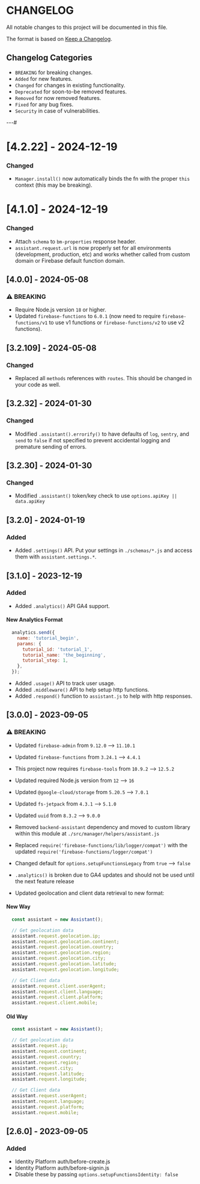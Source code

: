 # CHANGELOG

All notable changes to this project will be documented in this file.

The format is based on [Keep a Changelog](https://keepachangelog.com/en/1.0.0/).

## Changelog Categories

- `BREAKING` for breaking changes.
- `Added` for new features.
- `Changed` for changes in existing functionality.
- `Deprecated` for soon-to-be removed features.
- `Removed` for now removed features.
- `Fixed` for any bug fixes.
- `Security` in case of vulnerabilities.

---#
# [4.2.22] - 2024-12-19
### Changed
- `Manager.install()` now automatically binds the fn with the proper `this` context (this may be breaking).

# [4.1.0] - 2024-12-19
### Changed
- Attach `schema` to `bm-properties` response header.
- `assistant.request.url` is now properly set for all environments (development, production, etc) and works whether called from custom domain or Firebase default function domain.

## [4.0.0] - 2024-05-08
### ⚠️ BREAKING
- Require Node.js version `18` or higher.
- Updated `firebase-functions` to `6.0.1` (now need to require `firebase-functions/v1` to use v1 functions or `firebase-functions/v2` to use v2 functions).

## [3.2.109] - 2024-05-08
### Changed
- Replaced all `methods` references with `routes`. This should be changed in your code as well.

## [3.2.32] - 2024-01-30
### Changed
- Modified `.assistant().errorify()` to have defaults of `log`, `sentry`, and `send` to `false` if not specified to prevent accidental logging and premature sending of errors.

## [3.2.30] - 2024-01-30
### Changed
- Modified `.assistant()` token/key check to use `options.apiKey || data.apiKey`

## [3.2.0] - 2024-01-19
### Added
- Added `.settings()` API. Put your settings in `./schemas/*.js` and access them with `assistant.settings.*`.

## [3.1.0] - 2023-12-19
### Added
- Added `.analytics()` API GA4 support.

#### New Analytics Format
```js
  analytics.send({
    name: 'tutorial_begin',
    params: {
      tutorial_id: 'tutorial_1',
      tutorial_name: 'the_beginning',
      tutorial_step: 1,
    },
  });
```
- Added `.usage()` API to track user usage.
- Added `.middleware()` API to help setup http functions.
- Added `.respond()` function to `assistant.js` to help with http responses.

## [3.0.0] - 2023-09-05
### ⚠️ BREAKING
- Updated `firebase-admin` from `9.12.0` --> `11.10.1`
- Updated `firebase-functions` from `3.24.1` --> `4.4.1`
- This project now requires `firebase-tools` from `10.9.2` --> `12.5.2`

- Updated required Node.js version from `12` --> `16`

- Updated `@google-cloud/storage` from `5.20.5` --> `7.0.1`
- Updated `fs-jetpack` from `4.3.1` --> `5.1.0`
- Updated `uuid` from `8.3.2` --> `9.0.0`

- Removed `backend-assistant` dependency and moved to custom library within this module at `./src/manager/helpers/assistant.js`
- Replaced `require('firebase-functions/lib/logger/compat')` with the updated `require('firebase-functions/logger/compat')`
- Changed default for `options.setupFunctionsLegacy` from `true` --> `false`
- `.analytics()` is broken due to GA4 updates and should not be used until the next feature release
- Updated geolocation and client data retrieval to new format:
#### New Way
```js
  const assistant = new Assistant();

  // Get geolocation data
  assistant.request.geolocation.ip;
  assistant.request.geolocation.continent;
  assistant.request.geolocation.country;
  assistant.request.geolocation.region;
  assistant.request.geolocation.city;
  assistant.request.geolocation.latitude;
  assistant.request.geolocation.longitude;

  // Get Client data
  assistant.request.client.userAgent;
  assistant.request.client.language;
  assistant.request.client.platform;
  assistant.request.client.mobile;
```

#### Old Way
```js
  const assistant = new Assistant();

  // Get geolocation data
  assistant.request.ip;
  assistant.request.continent;
  assistant.request.country;
  assistant.request.region;
  assistant.request.city;
  assistant.request.latitude;
  assistant.request.longitude;

  // Get Client data
  assistant.request.userAgent;
  assistant.request.language;
  assistant.request.platform;
  assistant.request.mobile;
```

## [2.6.0] - 2023-09-05
### Added
- Identity Platform auth/before-create.js
- Identity Platform auth/before-signin.js
- Disable these by passing `options.setupFunctionsIdentity: false`
